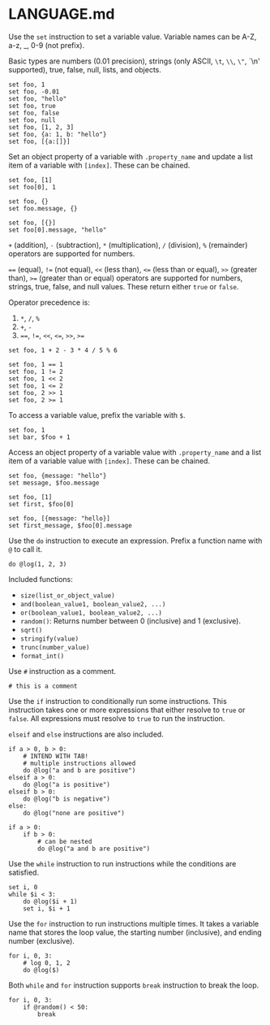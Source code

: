 # LANGUAGE.md

Use the `set` instruction to set a variable value. Variable names can be A-Z, a-z, \_, 0-9 (not prefix).

Basic types are numbers (0.01 precision), strings (only ASCII, `\t`, `\\`, `\"`, `\n' supported), true, false, null, lists, and objects.

```
set foo, 1
set foo, -0.01
set foo, "hello"
set foo, true
set foo, false
set foo, null
set foo, [1, 2, 3]
set foo, {a: 1, b: "hello"}
set foo, [{a:[]}]
```

Set an object property of a variable with `.property_name` and update a list item of a variable with `[index]`. These can be chained.

```
set foo, [1]
set foo[0], 1
```

```
set foo, {}
set foo.message, {}
```

```
set foo, [{}]
set foo[0].message, "hello"
```

`+` (addition), `-` (subtraction), `*` (multiplication), `/` (division), `%` (remainder) operators are supported for numbers.

`==` (equal), `!=` (not equal), `<<` (less than), `<=` (less than or equal), `>>` (greater than), `>=` (greater than or equal) operators are supported for numbers, strings, true, false, and null values. These return either `true` or `false`.

Operator precedence is:

1.  `*`, `/`, `%`
2.  `+`, `-`
3.  `==`, `!=`, `<<`, `<=`, `>>`, `>=`

```
set foo, 1 + 2 - 3 * 4 / 5 % 6
```

```
set foo, 1 == 1
set foo, 1 != 2
set foo, 1 << 2
set foo, 1 <= 2
set foo, 2 >> 1
set foo, 2 >= 1
```

To access a variable value, prefix the variable with `$`.

```
set foo, 1
set bar, $foo + 1
```

Access an object property of a variable value with `.property_name` and a list item of a variable value with `[index]`. These can be chained.

```
set foo, {message: "hello"}
set message, $foo.message
```

```
set foo, [1]
set first, $foo[0]
```

```
set foo, [{message: "hello}]
set first_message, $foo[0].message
```

Use the `do` instruction to execute an expression. Prefix a function name with `@` to call it.

```
do @log(1, 2, 3)
```

Included functions:

-   `size(list_or_object_value)`
-   `and(boolean_value1, boolean_value2, ...)`
-   `or(boolean_value1, boolean_value2, ...)`
-   `random()`: Returns number between 0 (inclusive) and 1 (exclusive).
-   `sqrt()`
-   `stringify(value)`
-   `trunc(number_value)`
-   `format_int()`

Use `#` instruction as a comment.

```
# this is a comment
```

Use the `if` instruction to conditionally run some instructions. This instruction takes one or more expressions that either resolve to `true` or `false`. All expressions must resolve to `true` to run the instruction.

`elseif` and `else` instructions are also included.

```
if a > 0, b > 0:
    # INTEND WITH TAB!
    # multiple instructions allowed
    do @log("a and b are positive")
elseif a > 0:
    do @log("a is positive")
elseif b > 0:
    do @log("b is negative")
else:
    do @log("none are positive")

if a > 0:
    if b > 0:
        # can be nested
        do @log("a and b are positive")
```

Use the `while` instruction to run instructions while the conditions are satisfied.

```
set i, 0
while $i < 3:
    do @log($i + 1)
    set i, $i + 1
```

Use the `for` instruction to run instructions multiple times. It takes a variable name that stores the loop value, the starting number (inclusive), and ending number (exclusive).

```
for i, 0, 3:
    # log 0, 1, 2
    do @log($)
```

Both `while` and `for` instruction supports `break` instruction to break the loop.

```
for i, 0, 3:
    if @random() < 50:
        break
```
